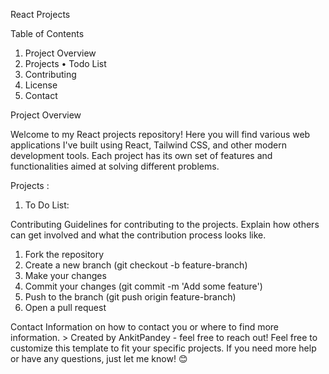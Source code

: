 React Projects

  Table of Contents
  
  1.	Project Overview
  2.	Projects
      •	Todo List
  3.	Contributing
  4.	License
  5.	Contact
   
Project Overview

Welcome to my React projects repository! Here you will find various web applications I've built using React, Tailwind CSS, and other modern development tools. Each project has its own set of features and functionalities aimed at solving different problems.

Projects : 
1.	To Do List: 

Contributing
Guidelines for contributing to the projects. Explain how others can get involved and what the contribution process looks like.
1.	Fork the repository
2.	Create a new branch (git checkout -b feature-branch)
3.	Make your changes
4.	Commit your changes (git commit -m 'Add some feature')
5.	Push to the branch (git push origin feature-branch)
6.	Open a pull request


Contact
Information on how to contact you or where to find more information. > Created by AnkitPandey - feel free to reach out!
Feel free to customize this template to fit your specific projects. If you need more help or have any questions, just let me know! 😊


